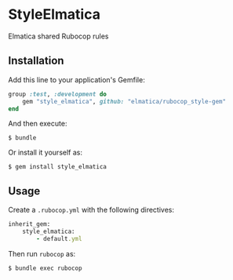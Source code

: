 # StyleElmatica

Elmatica shared Rubocop rules

## Installation

Add this line to your application's Gemfile:

```ruby
group :test, :development do
    gem "style_elmatica", github: "elmatica/rubocop_style-gem"
end
```

And then execute:

    $ bundle

Or install it yourself as:

    $ gem install style_elmatica

## Usage

Create a `.rubocop.yml` with the following directives:

```ruby
inherit_gem:
    style_elmatica:
        - default.yml
```

Then run `rubocop` as:

    $ bundle exec rubocop
